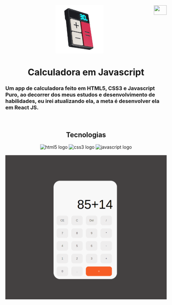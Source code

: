 <div align="center">
<a href="https://github.com/cesarcanoff/javascript-calculator/" title="Translate to English"><img src="https://img.freepik.com/vetores-gratis/ilustracao-de-bandeira-eua_53876-18165.jpg?w=2000" align="right" width="40px" height="30px" /></a>
  <img src="images/logo.png" width="150" />
  <h1>Calculadora em Javascript</h1>
</div>

### Um app de calculadora feito em HTML5, CSS3 e Javascript Puro, ao decorrer dos meus estudos e desenvolvimento de habilidades, eu irei atualizando ela, a meta é desenvolver ela em React JS.

<br />

<div align="center">


## Tecnologias

<img title="HTML5" src="https://cdn.jsdelivr.net/gh/devicons/devicon/icons/html5/html5-plain.svg" height="40" width="52" alt="html5 logo"  />
<img title="CSS3" src="https://cdn.jsdelivr.net/gh/devicons/devicon/icons/css3/css3-plain.svg" height="40" width="52" alt="css3 logo" />
<img title="Javascript" src="https://cdn.jsdelivr.net/gh/devicons/devicon/icons/javascript/javascript-original.svg" height="40" width="52" alt="javascript logo" />

</div>

<br />

<img src="images/screenshot.png" width="" />
